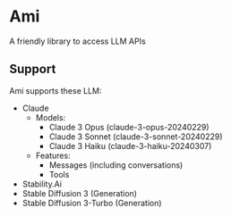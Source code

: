 # Ami
A friendly library to access LLM APIs

## Support
Ami supports these LLM:
- Claude
  - Models:
    -  Claude 3 Opus (claude-3-opus-20240229)
    -  Claude 3 Sonnet (claude-3-sonnet-20240229)
    -  Claude 3 Haiku  (claude-3-haiku-20240307)
  - Features:
    - Messages (including conversations)
    - Tools
-  Stability.Ai
  - Stable Diffusion 3 (Generation)
  - Stable Diffusion 3-Turbo (Generation)
